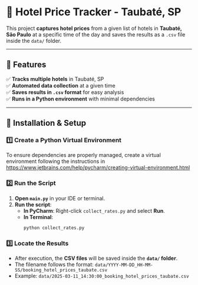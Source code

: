 
# 🏨 Hotel Price Tracker - Taubaté, SP

This project **captures hotel prices** from a given list of hotels in **Taubaté, São Paulo** at a specific time of the day and saves the results as a `.csv` file inside the `data/` folder.

---

## 📌 Features
✅ **Tracks multiple hotels** in Taubaté, SP  
✅ **Automated data collection** at a given time  
✅ **Saves results in `.csv` format** for easy analysis  
✅ **Runs in a Python environment** with minimal dependencies  

---

## 🔧 Installation & Setup

### **1️⃣ Create a Python Virtual Environment**
To ensure dependencies are properly managed, create a virtual environment following the instructions in https://www.jetbrains.com/help/pycharm/creating-virtual-environment.html

### **2️⃣ Run the Script**
1. **Open `main.py`** in your IDE or terminal.
2. **Run the script**:
   - **In PyCharm**: Right-click `collect_rates.py` and select **Run**.
   - **In Terminal**:
     ```sh
     python collect_rates.py
     ```
### **3️⃣ Locate the Results**
- After execution, the **CSV files** will be saved inside the **`data/` folder**.
- The filename follows the format:
```data/YYYY-MM-DD_HH-MM-SS/booking_hotel_prices_taubate.csv```
- Example:
```data/2025-03-11_14:30:00_booking_hotel_prices_taubate.csv```
